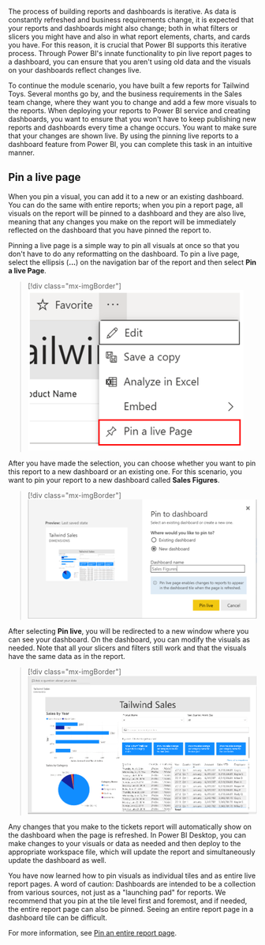 The process of building reports and dashboards is iterative. As data is constantly refreshed and business requirements change, it is expected that your reports and dashboards might also change; both in what filters or slicers you might have and also in what report elements, charts, and cards you have. For this reason, it is crucial that Power BI supports this iterative process. Through Power BI's innate functionality to pin live report pages to a dashboard, you can ensure that you aren't using old data and the visuals on your dashboards reflect changes live.

To continue the module scenario, you have built a few reports for Tailwind Toys. Several months go by, and the business requirements in the Sales team change, where they want you to change and add a few more visuals to the reports. When deploying your reports to Power BI service and creating dashboards, you want to ensure that you won't have to keep publishing new reports and dashboards every time a change occurs. You want to make sure that your changes are shown live. By using the pinning live reports to a dashboard feature from Power BI, you can complete this task in an intuitive manner.

## Pin a live page

When you pin a visual, you can add it to a new or an existing dashboard. You can do the same with entire reports; when you pin a report page, all visuals on the report will be pinned to a dashboard and they are also live, meaning that any changes you make on the report will be immediately reflected on the dashboard that you have pinned the report to.

Pinning a live page is a simple way to pin all visuals at once so that you don't have to do any reformatting on the dashboard. To pin a live page, select the ellipsis (**...**) on the navigation bar of the report and then select **Pin a live Page**.

> [!div class="mx-imgBorder"]
> [![Screenshot of the Pin a live page feature.](../media/05-pin-live-page-ssm.png)](../media/05-pin-live-page-ssm.png#lightbox)

After you have made the selection, you can choose whether you want to pin this report to a new dashboard or an existing one. For this scenario, you want to pin your report to a new dashboard called **Sales Figures**.

> [!div class="mx-imgBorder"]
> [![Screenshot of the Pin to dashboard window.](../media/05-pin-live-page-ss.png)](../media/05-pin-live-page-ss.png#lightbox)

After selecting **Pin live**, you will be redirected to a new window where you can see your dashboard. On the dashboard, you can modify the visuals as needed. Note that all your slicers and filters still work and that the visuals have the same data as in the report.

> [!div class="mx-imgBorder"]
> [![Screenshot of the pinned live dashboard example.](../media/05-dashboard-example-ss.png)](../media/05-dashboard-example-ss.png#lightbox)

Any changes that you make to the tickets report will automatically show on the dashboard when the page is refreshed. In Power BI Desktop, you can make changes to your visuals or data as needed and then deploy to the appropriate workspace file, which will update the report and simultaneously update the dashboard as well.

You have now learned how to pin visuals as individual tiles and as entire live report pages. A word of caution: Dashboards are intended to be a collection from various sources, not just as a "launching pad" for reports. We recommend that you pin at the tile level first and foremost, and if needed, the entire report page can also be pinned. Seeing an entire report page in a dashboard tile can be difficult.

For more information, see [Pin an entire report page](https://docs.microsoft.com/power-bi/create-reports/service-dashboard-pin-live-tile-from-report/?azure-portal=true).